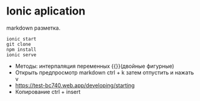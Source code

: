 # Ionic aplication
markdown разметка.
```
ionic start 
git clone 
npm install
ionic serve
```
* Методы: интерпаляция переменных {{}}(двойные фигурные)
* Открыть предпросмотр markdown ctrl + k затем отпустить и нажать v
* https://test-bc740.web.app/developing/starting
* Копирование ctrl + insert
